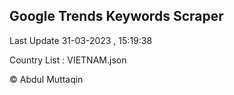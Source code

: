 

## Google Trends Keywords Scraper 
 
Last Update 31-03-2023 , 15:19:38

Country List :
VIETNAM.json



© Abdul Muttaqin 
